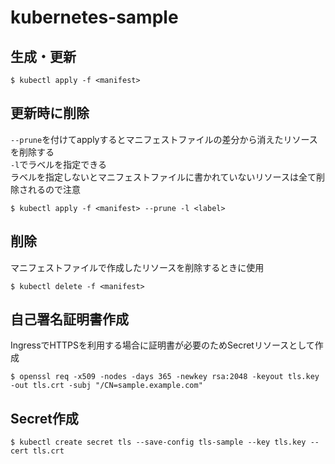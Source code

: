 # kubernetes-sample
## 生成・更新
```
$ kubectl apply -f <manifest>
```

## 更新時に削除
`--prune`を付けてapplyするとマニフェストファイルの差分から消えたリソースを削除する  
`-l`でラベルを指定できる  
ラベルを指定しないとマニフェストファイルに書かれていないリソースは全て削除されるので注意
```
$ kubectl apply -f <manifest> --prune -l <label>
```

## 削除
マニフェストファイルで作成したリソースを削除するときに使用
```
$ kubectl delete -f <manifest>
```

## 自己署名証明書作成
IngressでHTTPSを利用する場合に証明書が必要のためSecretリソースとして作成
```
$ openssl req -x509 -nodes -days 365 -newkey rsa:2048 -keyout tls.key -out tls.crt -subj "/CN=sample.example.com"
```

## Secret作成
```
$ kubectl create secret tls --save-config tls-sample --key tls.key --cert tls.crt
```
